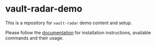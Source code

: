 # vault-radar-demo

This is a repository for `vault-radar` demo content and setup. 

Please follow the [documentation](https://developer.hashicorp.com/hcp/docs/vault-radar/cli)
for installation instructions, available commands and their usage.
